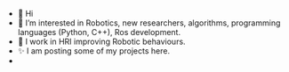 - 👋 Hi
- 👀 I’m interested in Robotics, new researchers, algorithms, programming languages (Python, C++), Ros development.
- 🌱 I work in HRI improving Robotic behaviours.
- ✨ I am posting some of my projects here.
- 

